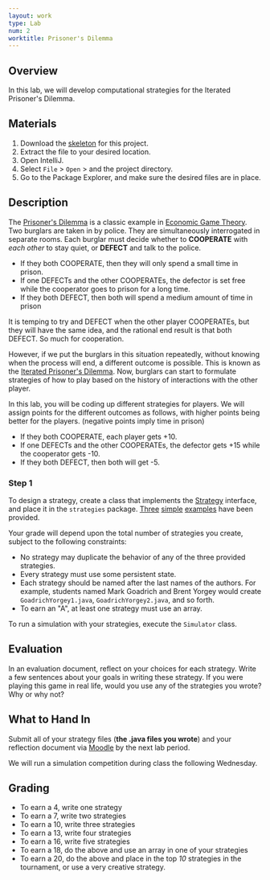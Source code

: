 ```yaml
---
layout: work
type: Lab
num: 2
worktitle: Prisoner's Dilemma
---
```


## Overview

In this lab, we will develop computational strategies for the Iterated
Prisoner's Dilemma.

## Materials


1.  Download the [skeleton](../code/151-prisoner.zip) for this project.
2.  Extract the file to your desired location.
3.  Open IntelliJ.
4.  Select `File` \> `Open` \> and the project directory.
5.  Go to the Package Explorer, and make sure the desired files are in
    place.

## Description

The [Prisoner's
Dilemma](https://en.wikipedia.org/wiki/Prisoner's_dilemma) is a classic
example in [Economic Game
Theory](https://en.wikipedia.org/wiki/Game_theory). Two burglars are
taken in by police. They are simultaneously interrogated in separate
rooms. Each burglar must decide whether to **COOPERATE** with *each
other* to stay quiet, or **DEFECT** and talk to the police.

-   If they both COOPERATE, then they will only spend a small time in
    prison.
-   If one DEFECTs and the other COOPERATEs, the defector is set free
    while the cooperator goes to prison for a long time.
-   If they both DEFECT, then both will spend a medium amount of time in
    prison

It is temping to try and DEFECT when the other player COOPERATEs, but
they will have the same idea, and the rational end result is that both
DEFECT. So much for cooperation.

However, if we put the burglars in this situation repeatedly, without
knowing when the process will end, a different outcome is possible. This
is known as the [Iterated Prisoner's
Dilemma](https://en.wikipedia.org/wiki/Prisoner's_dilemma#The_iterated_prisoner's_dilemma).
Now, burglars can start to formulate strategies of how to play based on
the history of interactions with the other player.

In this lab, you will be coding up different strategies for players. We
will assign points for the different outcomes as follows, with higher
points being better for the players. (negative points imply time in
prison)

-   If they both COOPERATE, each player gets +10.
-   If one DEFECTs and the other COOPERATEs, the defector gets +15 while
    the cooperator gets -10.
-   If they both DEFECT, then both will get -5.

### Step 1

To design a strategy, create a class that implements the
[Strategy](../code/Strategy.java) interface, and place it in the
`strategies` package. [Three](../code/Tit4Tat.java)
[simple](../code/Naive.java) [examples](../code/Evil.java) have been
provided.

Your grade will depend upon the total number of strategies you create,
subject to the following constraints:

-   No strategy may duplicate the behavior of any of the three provided
    strategies.
-   Every strategy must use some persistent state.
-   Each strategy should be named after the last names of the authors. For example,
    students named Mark Goadrich and Brent Yorgey would create `GoadrichYorgey1.java`,
    `GoadrichYorgey2.java`, and so forth.
-   To earn an "A", at least one strategy must use an array.

To run a simulation with your strategies, execute the `Simulator` class.

## Evaluation

In an evaluation document, reflect on your choices for each strategy.
Write a few sentences about your goals in writing these
strategy. If you were playing this game in real life, would you use
any of the strategies you wrote? Why or why not?

## What to Hand In

Submit all of your strategy files (**the .java files you wrote**) and your
reflection document via
[Moodle](http://moodle.hendrix.edu) by the next lab period.

We will run a simulation competition during class the following Wednesday.

## Grading

* To earn a 4, write one strategy
* To earn a 7, write two strategies
* To earn a 10, write three strategies
* To earn a 13, write four strategies
* To earn a 16, write five strategies
* To earn a 18, do the above and use an array in one of your strategies
* To earn a 20, do the above and place in the top *10* strategies in the tournament, or use a very creative strategy.
